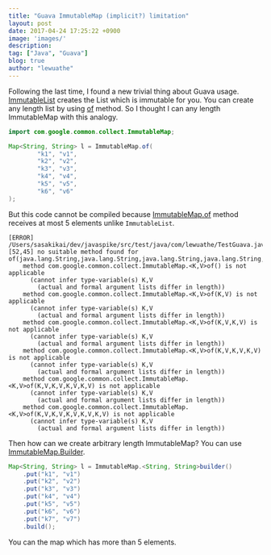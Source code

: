 ```yaml
---
title: "Guava ImmutableMap (implicit?) limitation"
layout: post
date: 2017-04-24 17:25:22 +0900
image: 'images/'
description:
tag: ["Java", "Guava"]
blog: true
author: "lewuathe"
---
```


Following the last time, I found a new trivial thing about Guava usage. [ImmutableList](https://google.github.io/guava/releases/snapshot/api/docs/com/google/common/collect/ImmutableList.html) creates the List which is immutable for you. You can create any length list by using [of](https://google.github.io/guava/releases/snapshot/api/docs/com/google/common/collect/ImmutableList.html#of-E-E-E-E-E-E-E-E-E-E-E-E-E...-) method. So I thought I can any length ImmutableMap with this analogy.

```java
import com.google.common.collect.ImmutableMap;

Map<String, String> l = ImmutableMap.of(
        "k1", "v1",
        "k2", "v2",
        "k3", "v3",
        "k4", "v4",
        "k5", "v5",
        "k6", "v6"
);
```

But this code cannot be compiled because [ImmutableMap.of](https://google.github.io/guava/releases/snapshot/api/docs/com/google/common/collect/ImmutableMap.html#of-K-V-K-V-K-V-K-V-K-V-) method receives at most 5 elements unlike `ImmutableList`.

```
[ERROR] /Users/sasakikai/dev/javaspike/src/test/java/com/lewuathe/TestGuava.java:[52,45] no suitable method found for of(java.lang.String,java.lang.String,java.lang.String,java.lang.String,java.lang.String,java.lang.String,java.lang.String,java.lang.String,java.lang.String,java.lang.String,java.lang.String,java.lang.String)
    method com.google.common.collect.ImmutableMap.<K,V>of() is not applicable
      (cannot infer type-variable(s) K,V
        (actual and formal argument lists differ in length))
    method com.google.common.collect.ImmutableMap.<K,V>of(K,V) is not applicable
      (cannot infer type-variable(s) K,V
        (actual and formal argument lists differ in length))
    method com.google.common.collect.ImmutableMap.<K,V>of(K,V,K,V) is not applicable
      (cannot infer type-variable(s) K,V
        (actual and formal argument lists differ in length))
    method com.google.common.collect.ImmutableMap.<K,V>of(K,V,K,V,K,V) is not applicable
      (cannot infer type-variable(s) K,V
        (actual and formal argument lists differ in length))
    method com.google.common.collect.ImmutableMap.<K,V>of(K,V,K,V,K,V,K,V) is not applicable
      (cannot infer type-variable(s) K,V
        (actual and formal argument lists differ in length))
    method com.google.common.collect.ImmutableMap.<K,V>of(K,V,K,V,K,V,K,V,K,V) is not applicable
      (cannot infer type-variable(s) K,V
        (actual and formal argument lists differ in length))
```

Then how can we create arbitrary length ImmutableMap? You can use [ImmutableMap.Builder](https://google.github.io/guava/releases/snapshot/api/docs/com/google/common/collect/ImmutableMap.Builder.html).


```java
Map<String, String> l = ImmutableMap.<String, String>builder()
    .put("k1", "v1")
    .put("k2", "v2")
    .put("k3", "v3")
    .put("k4", "v4")
    .put("k5", "v5")
    .put("k6", "v6")
    .put("k7", "v7")
    .build();
```

You can the map which has more than 5 elements.
